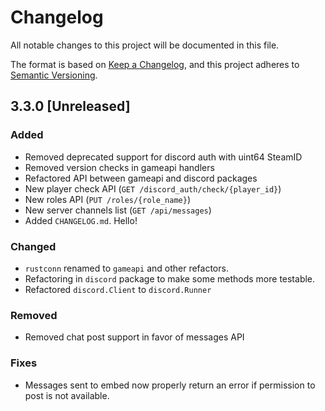 # Changelog

All notable changes to this project will be documented in this file.

The format is based on [Keep a Changelog](https://keepachangelog.com/en/1.0.0/),
and this project adheres to [Semantic Versioning](https://semver.org/spec/v2.0.0.html).

## 3.3.0 [Unreleased]

### Added

- Removed deprecated support for discord auth with uint64 SteamID
- Removed version checks in gameapi handlers
- Refactored API between gameapi and discord packages
- New player check API (`GET /discord_auth/check/{player_id}`)
- New roles API (`PUT /roles/{role_name}`)
- New server channels list (`GET /api/messages`)
- Added `CHANGELOG.md`. Hello!

### Changed

- `rustconn` renamed to `gameapi` and other refactors.
- Refactoring in `discord` package to make some methods more testable.
- Refactored `discord.Client` to `discord.Runner`

### Removed

- Removed chat post support in favor of messages API

### Fixes

- Messages sent to embed now properly return an error if permission to post is not available.

